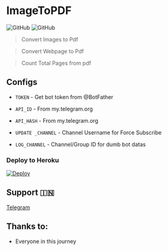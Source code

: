 # ImageToPDF

![GitHub](https://img.shields.io/github/license/AswanthVK/ImageToPDFV2?label=license)
![GitHub](https://img.shields.io/badge/Version-Beta-green)

> Convert Images to Pdf

> Convert Webpage to Pdf 

> Count Total Pages from pdf


## Configs

* `TOKEN`  - Get bot token from @BotFather

* `API_ID`     - From my.telegram.org 

* `API_HASH`    - From my.telegram.org

* `UPDATE _CHANNEL`  - Channel Username for Force Subscribe

* `LOG_CHANNEL`  - Channel/Group ID for dumb bot datas


### Deploy to Heroku
[![Deploy](https://www.herokucdn.com/deploy/button.svg)](https://heroku.com/deploy?template=https://github.com/AswanthVK/ImageToPDFV2Bot)



## Support 🇮🇳
<a href="https://t.me/AswanthVK">
   <p> Telegram </p>
  </a>

## Thanks to:

* Everyone in this journey 

